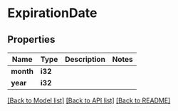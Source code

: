 # ExpirationDate

## Properties

Name | Type | Description | Notes
------------ | ------------- | ------------- | -------------
**month** | **i32** |  | 
**year** | **i32** |  | 

[[Back to Model list]](../README.md#documentation-for-models) [[Back to API list]](../README.md#documentation-for-api-endpoints) [[Back to README]](../README.md)


